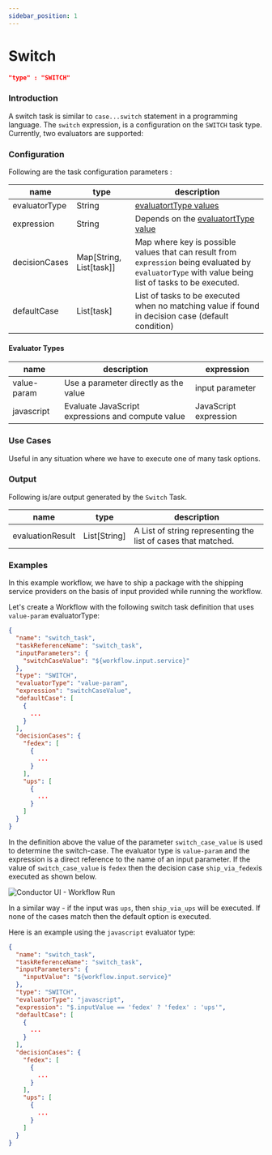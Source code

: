 ```yaml
---
sidebar_position: 1
---
```


# Switch

```json
"type" : "SWITCH"
```
### Introduction
A switch task is similar to `case...switch` statement in a programming language. The `switch` expression, is
a configuration on the `SWITCH` task type. Currently, two evaluators are supported:

### Configuration

Following are the task configuration parameters :

| name          | type                    | description                                                                                                                                          |
|---------------|-------------------------|------------------------------------------------------------------------------------------------------------------------------------------------------|
| evaluatorType | String                  | [evaluatortType values](#evaluator-types)                                                                                                            |
| expression    | String                  | Depends on the [evaluatortType value](#evaluator-types)                                                                                              |
| decisionCases | Map[String, List[task]] | Map where key is possible values that can result from `expression` being evaluated by `evaluatorType` with value being list of tasks to be executed. |
| defaultCase   | List[task]              | List of tasks to be executed when no matching value if found in decision case (default condition)                                                    |


#### Evaluator Types
| name        | description                                       | expression            |
|-------------|---------------------------------------------------|-----------------------|
| value-param | Use a parameter directly as the value             | input parameter       |
| javascript  | Evaluate JavaScript expressions and compute value | JavaScript expression |

### Use Cases

Useful in any situation where we have to execute one of many task options.


### Output

Following is/are output generated by the `Switch` Task.

| name             | type         | description                                                   |
|------------------|--------------|---------------------------------------------------------------|
| evaluationResult | List[String] | A List of string representing the list of cases that matched. |


### Examples

In this example workflow, we have to ship a package with the shipping service providers on the basis of input provided
while running the workflow.

Let's create a Workflow with the following switch task definition that uses `value-param` evaluatorType:

```json
{
  "name": "switch_task",
  "taskReferenceName": "switch_task",
  "inputParameters": {
    "switchCaseValue": "${workflow.input.service}"
  },
  "type": "SWITCH",
  "evaluatorType": "value-param",
  "expression": "switchCaseValue",
  "defaultCase": [
    {
      ...
    }
  ],
  "decisionCases": {
    "fedex": [
      {
        ...
      }
    ],
    "ups": [
      {
        ...
      }
    ]
  }
}
```

In the definition above the value of the parameter `switch_case_value`
is used to determine the switch-case. The evaluator type is `value-param` and the expression is a direct reference to
the name of an input parameter. If the value of `switch_case_value` is `fedex` then the decision case `ship_via_fedex`is
executed as shown below.

![Conductor UI - Workflow Run](/img/Switch_Fedex.png)

In a similar way - if the input was `ups`, then `ship_via_ups` will be executed. If none of the cases match then the
default option is executed.

Here is an example using the `javascript` evaluator type:

```json
{
  "name": "switch_task",
  "taskReferenceName": "switch_task",
  "inputParameters": {
    "inputValue": "${workflow.input.service}"
  },
  "type": "SWITCH",
  "evaluatorType": "javascript",
  "expression": "$.inputValue == 'fedex' ? 'fedex' : 'ups'",
  "defaultCase": [
    {
      ...
    }
  ],
  "decisionCases": {
    "fedex": [
      {
        ...
      }
    ],
    "ups": [
      {
        ...
      }
    ]
  }
}
```
